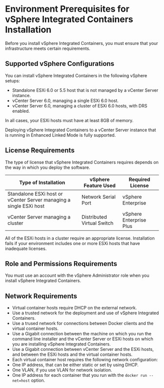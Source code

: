 # Environment Prerequisites for vSphere Integrated Containers Installation

Before you install vSphere Integrated Containers, you must ensure that your infrastructure meets certain requirements.


## Supported vSphere Configurations

You can install vSphere Integrated Containers in the following vSphere setups:

* Standalone ESXi 6.0 or 5.5 host that is not managed by a vCenter Server instance.
* vCenter Server 6.0, managing a single ESXi 6.0 host.
* vCenter Server 6.0, managing a cluster of ESXi 6.0 hosts, with DRS enabled.

In all cases, your ESXi hosts must have at least 8GB of memory.

Deploying vSphere Integrated Containers to a vCenter Server instance that is running in Enhanced Linked Mode is fully supported.  

## License Requirements
The type of license that vSphere Integrated Containers requires depends on the way in which you deploy the software.

| **Type of Installation** | **vSphere Feature Used** | **Required License** |
| --- | --- | --- |
|Standalone ESXi host or vCenter Server managing a single ESXi host|Network Serial Port|vSphere Enterprise|
|vCenter Server managing a cluster|Distributed Virtual Switch|vSphere Enterprise Plus|

All of the ESXi hosts in a cluster require an appropriate license. Installation fails if your environment includes one or more ESXi hosts that have inadequate licenses.

## Role and Permissions Requirements
You must use an account with the vSphere Administrator role when you install vSphere Integrated Containers.

## Network Requirements
* Virtual container hosts require DHCP on the external network.
* Use a trusted network for the deployment and use of vSphere Integrated Containers.
* Use a trused network for connections between Docker clients and the virtual container hosts.
* Use a Gigabit connection between the machine on which you run the command line installer and the vCenter Server or ESXi hosts on which you are installing vSphere Integrated Containers.
* Use a Gigabit connection between vCenter Server and the ESXi hosts, and between the ESXi hosts and the virtual container hosts.
* Each virtual container host requires the following network configuration:
 * One IP address, that can be either static or set by using DHCP.
 * One VLAN, if you use VLAN for network isolation.
 * One IP address for each container that you run with the `docker run --net=host` option.